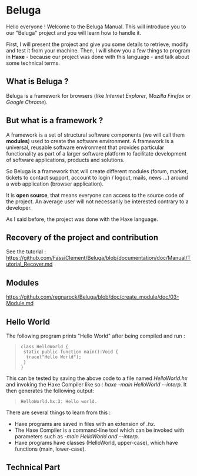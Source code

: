 # Beluga

Hello everyone ! Welcome to the Beluga Manual. This will introduce you to our "Beluga" project and you will learn how to handle it.

First, I will present the project and give you some details to retrieve, modify and test it from your machine. Then, I will show you a few things to program in **Haxe** - because our project was done with this language - and talk about some technical terms.

## What is Beluga ?

Beluga is a framework for browsers (like *Internet Explorer*, *Mozilla Firefox* or *Google Chrome*).

## But what is a framework ?

A framework is a set of structural software components (we will call them **modules**) used to create the software environment. A framework is a universal, reusable software environment that provides particular functionality as part of a larger software platform to facilitate development of software applications, products and solutions.

So Beluga is a framework that will create different modules (forum, market, tickets to contact support, account to login / logout, mails, news ...) around a web application (browser application).

It is **open source**, that means everyone can access to the source code of the project. An average user will not necessarily be interested contrary to a developer.

As I said before, the project was done with the Haxe language.

## Recovery of the project and contribution

See the tutorial : https://github.com/FassiClement/Beluga/blob/documentation/doc/Manual/Tutorial_Recover.md

## Modules

https://github.com/regnarock/Beluga/blob/doc/create_module/doc/03-Module.md

## Hello World

The following program prints "Hello World" after being compiled and run :

>     class HelloWorld {
>      static public function main():Void {
>       trace("Hello World");
>      }
>     }

This can be tested by saving the above code to a file named *HelloWorld.hx* and invoking the Haxe Compiler like so : *haxe -main HelloWorld --interp*. It then generates the following output:

>     HelloWorld.hx:3: Hello world.

There are several things to learn from this :

* Haxe programs are saved in files with an extension of *.hx*.
* The Haxe Compiler is a command-line tool which can be invoked with parameters such as *-main HelloWorld and --interp*.
* Haxe programs have classes (HelloWorld, upper-case), which have functions (main, lower-case).

## Technical Part
